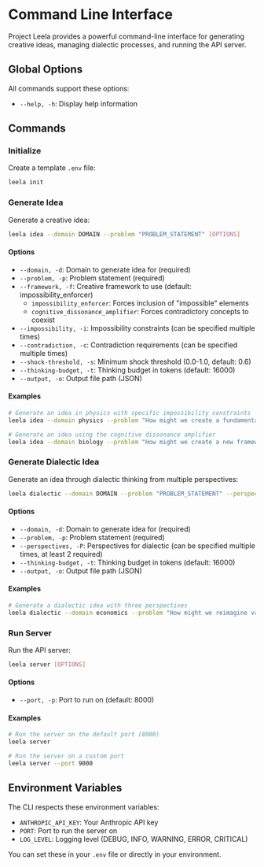 # Command Line Interface

Project Leela provides a powerful command-line interface for generating creative ideas, managing dialectic processes, and running the API server.

## Global Options

All commands support these options:

- `--help, -h`: Display help information

## Commands

### Initialize

Create a template `.env` file:

```bash
leela init
```

### Generate Idea

Generate a creative idea:

```bash
leela idea --domain DOMAIN --problem "PROBLEM_STATEMENT" [OPTIONS]
```

#### Options

- `--domain, -d`: Domain to generate idea for (required)
- `--problem, -p`: Problem statement (required)
- `--framework, -f`: Creative framework to use (default: impossibility_enforcer)
  - `impossibility_enforcer`: Forces inclusion of "impossible" elements
  - `cognitive_dissonance_amplifier`: Forces contradictory concepts to coexist
- `--impossibility, -i`: Impossibility constraints (can be specified multiple times)
- `--contradiction, -c`: Contradiction requirements (can be specified multiple times)
- `--shock-threshold, -s`: Minimum shock threshold (0.0-1.0, default: 0.6)
- `--thinking-budget, -t`: Thinking budget in tokens (default: 16000)
- `--output, -o`: Output file path (JSON)

#### Examples

```bash
# Generate an idea in physics with specific impossibility constraints
leela idea --domain physics --problem "How might we create a fundamentally new approach to energy generation?" --impossibility perpetual_motion --impossibility time_reversal

# Generate an idea using the cognitive dissonance amplifier
leela idea --domain biology --problem "How might we create a new framework for understanding cellular communication?" --framework cognitive_dissonance_amplifier --contradiction "competition|cooperation" --output idea.json
```

### Generate Dialectic Idea

Generate an idea through dialectic thinking from multiple perspectives:

```bash
leela dialectic --domain DOMAIN --problem "PROBLEM_STATEMENT" --perspectives "PERSPECTIVE1" --perspectives "PERSPECTIVE2" [OPTIONS]
```

#### Options

- `--domain, -d`: Domain to generate idea for (required)
- `--problem, -p`: Problem statement (required)
- `--perspectives, -P`: Perspectives for dialectic (can be specified multiple times, at least 2 required)
- `--thinking-budget, -t`: Thinking budget in tokens (default: 16000)
- `--output, -o`: Output file path (JSON)

#### Examples

```bash
# Generate a dialectic idea with three perspectives
leela dialectic --domain economics --problem "How might we reimagine value in a post-scarcity economy?" --perspectives "Radical Agent: Question all assumptions about economic value" --perspectives "Conservative Agent: Consider how traditional economic constraints might still apply" --perspectives "Future Agent: Imagine economic systems 1000 years in the future" --output dialectic.json
```

### Run Server

Run the API server:

```bash
leela server [OPTIONS]
```

#### Options

- `--port, -p`: Port to run on (default: 8000)

#### Examples

```bash
# Run the server on the default port (8000)
leela server

# Run the server on a custom port
leela server --port 9000
```

## Environment Variables

The CLI respects these environment variables:

- `ANTHROPIC_API_KEY`: Your Anthropic API key
- `PORT`: Port to run the server on
- `LOG_LEVEL`: Logging level (DEBUG, INFO, WARNING, ERROR, CRITICAL)

You can set these in your `.env` file or directly in your environment.
